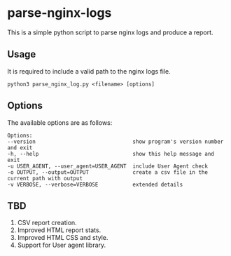 # parse-nginx-logs

This is a simple python script to parse nginx logs and produce a report.

## Usage

It is required to include a valid path to the nginx logs file.

    python3 parse_nginx_log.py <filename> [options]

## Options

The available options are as follows:

    Options:
    --version                               show program's version number and exit
    -h, --help                              show this help message and exit
    -u USER_AGENT, --user_agent=USER_AGENT  include User Agent check
    -o OUTPUT, --output=OUTPUT              create a csv file in the current path with output
    -v VERBOSE, --verbose=VERBOSE           extended details

## TBD

1. CSV report creation.
2. Improved HTML report stats.
3. Improved HTML CSS and style.
4. Support for User agent library.